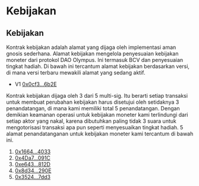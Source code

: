 # Kebijakan

## Kebijakan

Kontrak kebijakan adalah alamat yang dijaga oleh implementasi aman gnosis sederhana. Alamat kebijakan mengelola penyesuaian kebijakan moneter dari protokol DAO Olympus. Ini termasuk BCV dan penyesuaian tingkat hadiah. Di bawah ini tercantum alamat kebijakan berdasarkan versi, di mana versi terbaru mewakili alamat yang sedang aktif.

* V1 [0x0cf3...6b2E](https://etherscan.io/address/0x0cf30dc0d48604A301dF8010cdc028C055336b2E)

Kontrak kebijakan dijaga oleh 3 dari 5 multi-sig. Itu berarti setiap transaksi untuk membuat perubahan kebijakan harus disetujui oleh setidaknya 3 penandatangan, di mana kami memiliki total 5 penandatangan. Dengan demikian keamanan operasi untuk kebijakan moneter kami terlindungi dari setiap aktor yang nakal, karena dibutuhkan paling tidak 3 suara untuk mengotorisasi transaksi apa pun seperti menyesuaikan tingkat hadiah. 5 alamat penandatanganan untuk kebijakan moneter kami tercantum di bawah ini.

1. [0x1664...4033](https://etherscan.io/address/0x1664852674e93268Ef7704B7c345b20a876d4033)
2. [0x4Da7...091C](https://etherscan.io/address/0x4Da7EB21fd6c918b57f61B15109133C069FA091C)
3. [0xe643...812D](https://etherscan.io/address/0xe6435E2D1De6e3D3a9e90B2e80e7956ce59A812D)
4. [0x8d34...290E](https://etherscan.io/address/0x8d34EA6fb1Ed6B60F94ac6CD01dD1181ef12290E)
5. [0x3524...7dd3](https://etherscan.io/address/0x3524c03D39A13D51485419A17586286A6b617dd3)

